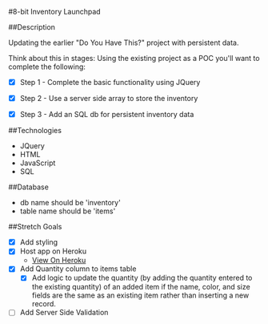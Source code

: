 #8-bit Inventory Launchpad

##Description

Updating the earlier "Do You Have This?" project with persistent data.

Think about this in stages: Using the existing project as a POC you'll want to complete the following:

* [x] Step 1 - Complete the basic functionality using JQuery

* [x] Step 2 - Use a server side array to store the inventory

* [x] Step 3 - Add an SQL db for persistent inventory data

##Technologies

* JQuery
* HTML
* JavaScript
* SQL

##Database

* db name should be 'inventory'
* table name should be 'items'

##Stretch Goals
* [x] Add styling
* [x] Host app on Heroku
  * [View On Heroku](https://whispering-brushlands-53474.herokuapp.com/)
* [x] Add Quantity column to items table
  * [x] Add logic to update the quantity (by adding the quantity entered to the existing quantity) of an added item if the name, color, and size fields are the same as an existing item rather than inserting a new record.
* [ ] Add Server Side Validation
